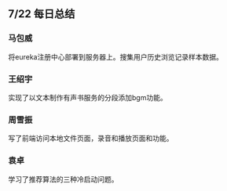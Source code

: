 ## 7/22 每日总结

### 马包威
将eureka注册中心部署到服务器上。搜集用户历史浏览记录样本数据。

### 王绍宇
实现了以文本制作有声书服务的分段添加bgm功能。

### 周雪振
写了前端访问本地文件页面，录音和播放页面和功能。

### 袁卓
学习了推荐算法的三种冷启动问题。